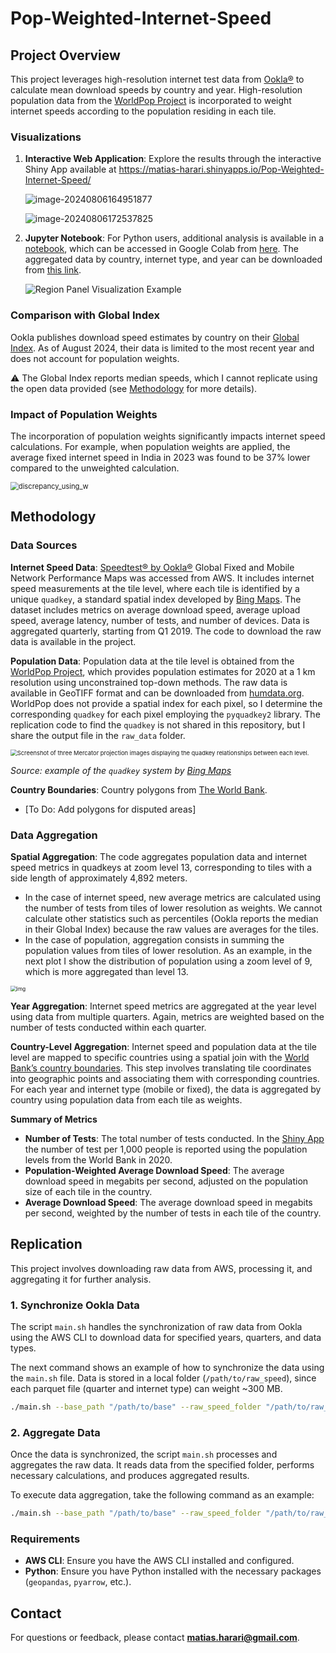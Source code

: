 # Pop-Weighted-Internet-Speed

## Project Overview

This project leverages high-resolution internet test data from [Ookla®](https://github.com/teamookla/ookla-open-data) to calculate mean download speeds by country and year. High-resolution population data from the [WorldPop Project](https://hub.worldpop.org/project/categories?id=3) is incorporated to weight internet speeds according to the population residing in each tile.

### Visualizations

1. **Interactive Web Application**: Explore the results through the interactive Shiny App available at https://matias-harari.shinyapps.io/Pop-Weighted-Internet-Speed/ 

   ![image-20240806164951877](./assets/3/image-20240806164951877.png)

   ![image-20240806172537825](./assets/3/image-20240806172537825.png)

2. **Jupyter Notebook**: For Python users, additional analysis is available in a [notebook](https://github.com/matias-harari/Pop-Weighted-Internet-Speed/tree/main/notebooks/), which can be accessed in Google Colab from [here](https://colab.research.google.com/github/matias-harari/Pop-Weighted-Internet-Speed/blob/main/notebooks/internet_speed_notebook.ipynb). The aggregated data by country, internet type, and year can be downloaded from [this link](https://github.com/matias-harari/Pop-Weighted-Internet-Speed/tree/main/summary_data/). 

   <img src="./assets/3/region_panel_vis_example.png" alt="Region Panel Visualization Example" style="zoom:100%;" /> 

### Comparison with Global Index

Ookla publishes download speed estimates by country on their [Global Index](https://www.speedtest.net/global-index). As of August 2024, their data is limited to the most recent year and does not account for population weights. 

:warning: The Global Index reports median speeds, which I cannot replicate using the open data provided (see [Methodology](methodology) for more details). 

### Impact of Population Weights

The incorporation of population weights significantly impacts internet speed calculations. For example, when population weights are applied, the average fixed internet speed in India in 2023 was found to be 37% lower compared to the unweighted calculation.

<img src="./assets/3/discrepancy_using_w.png" alt="discrepancy_using_w" style="zoom:80%;" />

## Methodology

### Data Sources

**Internet Speed Data**: [Speedtest® by Ookla®](https://github.com/teamookla/ookla-open-data) Global Fixed and Mobile Network Performance Maps was accessed from AWS. It includes internet speed measurements at the tile level, where each tile is identified by a unique `quadkey`, a standard spatial index developed by [Bing Maps](https://learn.microsoft.com/en-us/bingmaps/articles/bing-maps-tile-system). The dataset includes metrics on average download speed, average upload speed, average latency, number of tests, and number of devices. Data is aggregated quarterly, starting from Q1 2019.  The code to download the raw data is available in the project.

**Population Data**:  Population data at the tile level is obtained from the [WorldPop Project](https://hub.worldpop.org/project/categories?id=3), which provides population estimates for 2020 at a 1 km resolution using unconstrained top-down methods. The raw data is available in GeoTIFF format and can be downloaded from [humdata.org](https://humdata.org). WorldPop does not provide a spatial index for each pixel, so I determine the corresponding `quadkey` for each pixel employing the `pyquadkey2` library. The replication code to find the `quadkey` is not shared in this repository, but I share the output file in the `raw_data` folder. 

<img src="./assets/3/5cff54de-5133-4369-8680-52d2723eb756.jpg" alt="Screenshot of three Mercator projection images displaying the quadkey relationships between each level." style="zoom:67%;" />

*Source: example of the `quadkey` system by [Bing Maps](https://learn.microsoft.com/en-us/bingmaps/articles/bing-maps-tile-system)*

**Country Boundaries**: Country polygons from [The World Bank](https://datacatalog.worldbank.org/search/dataset/0038272/World-Bank-Official-Boundaries).

- [To Do: Add polygons for disputed areas]

### Data Aggregation

**Spatial Aggregation**: The code aggregates population data and internet speed metrics in quadkeys at zoom level 13, corresponding to tiles with a side length of approximately 4,892 meters. 

-  In the case of internet speed, new average metrics are calculated using the number of tests from tiles of lower resolution as weights. We cannot calculate other statistics such as percentiles (Ookla reports the median in their Global Index) because the raw values are averages for the tiles. 
- In the case of population, aggregation consists in summing the population values from tiles of lower resolution. As an example, in the next plot I show the distribution of population using a zoom level of 9, which is more aggregated than level 13.

<img src="./assets/3/AD_4nXcFm65EJ7vXcgqaOvoUXB9sv9JeShAG4ZlB07CbiCtSnhE4aVOiZrsbAM7cRkMTUe78fERY8Cu3eAdGqrpPig9j72NZb9K_mUzNGWxCLv9AMvIxpCeuJfaEoKW1_giJzSGxjYP-dOUd_-ibgcK6l1A8gTIB.png" alt="img" style="zoom:60%;" />

**Year Aggregation**: Internet speed metrics are aggregated at the year level using data from multiple quarters. Again, metrics are weighted based on the number of tests conducted within each quarter.

**Country-Level Aggregation**: Internet speed and population data at the tile level are mapped to specific countries using a spatial join with the [World Bank’s country boundaries](https://datacatalog.worldbank.org/search/dataset/0038272/World-Bank-Official-Boundaries). This step involves translating tile coordinates into geographic points and associating them with corresponding countries. For each year and internet type (mobile or fixed), the data is aggregated by country using population data from each tile as weights.

**Summary of Metrics**

- **Number of Tests**: The total number of tests conducted. In the [Shiny App](https://matias-harari.shinyapps.io/Pop-Weighted-Internet-Speed/ ) the number of test per 1,000 people is reported using the population levels from the World Bank in 2020.
- **Population-Weighted Average Download Speed**: The average download speed  in megabits per second, adjusted on the population size of each tile in the country.
- **Average Download Speed**: The average download speed in megabits per second, weighted by the number of tests in each tile of the country.

## Replication

 This project involves downloading raw data from AWS, processing it, and aggregating it for further analysis.

### 1. Synchronize Ookla Data

The script `main.sh` handles the synchronization of raw data from Ookla using the AWS CLI to download data for specified years, quarters, and data types. 

The next command shows an example of how to synchronize the data using the `main.sh` file. Data is stored in a local folder (`/path/to/raw_speed`), since each parquet file (quarter and internet type) can weight ~300 MB.

```bash
./main.sh --base_path "/path/to/base" --raw_speed_folder "/path/to/raw_speed" --years "2019,2020,2021" --sync_internet_data 1 --aggregate_data 0

```

### 2. Aggregate Data

Once the data is synchronized, the script `main.sh` processes and aggregates the raw data. It reads data from the specified folder, performs necessary calculations, and produces aggregated results.

To execute data aggregation, take the following command as an example:

```bash
./main.sh --base_path "/path/to/base" --raw_speed_folder "/path/to/raw_speed" --years "2019,2020,2021" --sync_internet_data 0 --aggregate_data 1
```

### Requirements

- **AWS CLI**: Ensure you have the AWS CLI installed and configured.
- **Python**: Ensure you have Python installed with the necessary packages (`geopandas`, `pyarrow`, etc.).

## Contact

For questions or feedback, please contact **matias.harari@gmail.com**.
